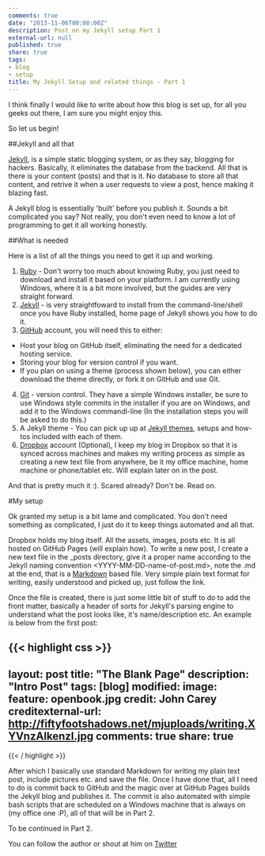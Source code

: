 ```yaml
---
comments: true
date: "2013-11-06T00:00:00Z"
description: Post on my Jekyll setup Part 1
external-url: null
published: true
share: true
tags:
- blog
- setup
title: My Jekyll Setup and related things - Part 1
---
```


I think finally I would like to write about how this blog is set up, for all you geeks out there, I am sure you might enjoy this.

So let us begin!

##Jekyll and all that

[Jekyll](http://jekyllrb.com/), is a simple static blogging system, or as they say, blogging for hackers. Basically, it eliminates the database from the backend. All that is there is your content (posts) and that is it. No database to store all that content, and retrive it when a user requests to view a post, hence making it blazing fast.

A Jekyll blog is essentially 'built' before you publish it. Sounds a bit complicated you say? Not really, you don't even need to know a lot of programming to get it all working honestly.

##What is needed

Here is a list of all the things you need to get it up and working.

1. [Ruby](https://www.ruby-lang.org/en/downloads/) - Don't worry too much about knowing Ruby, you just need to download and install it based on your platform. I am currently using Windows, where it is a bit more involved, but the guides are very straight forward.
2. [Jekyll](http://jekyllrb.com/) - is very straightfoward to install from the command-line/shell once you have Ruby installed, home page of Jekyll shows you how to do it.
3. [GitHub](https://github.com/) account, you will need this to either:
 - Host your blog on GitHub itself, eliminating the need for a dedicated hosting service.
 - Storing your blog for version control if you want.
 - If you plan on using a theme (process shown below), you can either download the theme directly, or fork it on GitHub and use Git.
4. [Git](http://git-scm.com/) - version control. They have a simple Windows installer, be sure to use Windows style commits in the installer if you are on Windows, and add it to the Windows commandl-line (In the installation steps you will be asked to do this.)
5. A Jekyll theme - You can pick up up at [Jekyll themes](http://jekyllthemes.org/), setups and how-tos included with each of them.
6. [Dropbox](https://db.tt/byHoqV0) account (Optional), I keep my blog in Dropbox so that it is synced across machines and makes my writing process as simple as creating a new text file from anywhere, be it my office machine, home machine or phone/tablet etc. Will explain later on in the post.

And that is pretty much it :). Scared already? Don't be. Read on.

#My setup

Ok granted my setup is a bit lame and complicated. You don't need something as complicated, I just do it to keep things automated and all that.

Dropbox holds my blog itself. All the assets, images, posts etc. It is all hosted on GitHub Pages (will explain how). To write a new post, I create a new text file in the _posts directory, give it a proper name according to the Jekyll naming convention <YYYY-MM-DD-name-of-post.md>, note the .md at the end, that is a [Markdown](http://daringfireball.net/projects/markdown/) based file. Very simple plain text format for writing, easily understood and picked up, just follow the link.

Once the file is created, there is just some little bit of stuff to do to add the front matter, basically a header of sorts for Jekyll's parsing engine to understand what the post looks like, it's name/description etc. An example is below from the first post:

{{< highlight css >}}
---
layout: post
title: "The Blank Page"
description: "Intro Post"
tags: [blog]
modified: 
image:
  feature: openbook.jpg
  credit: John Carey
  creditexternal-url: http://fiftyfootshadows.net/mjuploads/writing.XYVnzAIkenzI.jpg
comments: true
share: true
---
{{< / highlight >}}

After which I basically use standard Markdown for writing my plain text post, include pictures etc. and save the file. Once I have done that, all I need to do is commit back to GitHub and the magic over at GitHub Pages builds the Jekyll blog and publishes it. The commit is also automated with simple bash scripts that are scheduled on a Windows machine that is always on (my office one :P), all of that will be in Part 2.

To be continued in Part 2.

You can follow the author or shout at him on [Twitter](https://twitter.com/abijango)